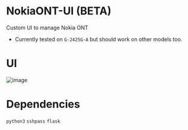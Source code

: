 # NokiaONT-UI (BETA)
Custom UI to manage Nokia ONT
- Currently tested on `G-2425G-A` but should work on other models too.
# UI
![image](https://user-images.githubusercontent.com/67057319/224005676-dd848a86-60f2-4fb9-beac-7532b9ae311e.png)

# Dependencies 
`python3`
`sshpass`
`flask` 
